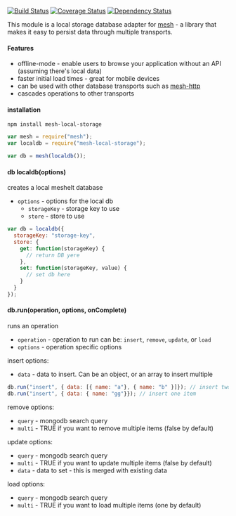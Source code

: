 [![Build Status](https://travis-ci.org/mojo-js/mesh-local-storage.svg)](https://travis-ci.org/mojo-js/mesh-local-storage) [![Coverage Status](https://coveralls.io/repos/mojo-js/mesh-local-storage/badge.svg?branch=master)](https://coveralls.io/r/mojo-js/mesh-local-storage?branch=master) [![Dependency Status](https://david-dm.org/mojo-js/mesh-local-storage.svg)](https://david-dm.org/mojo-js/mesh-local-storage)

This module is a local storage database adapter for [mesh](https://github.com/mojo-js/mesh.js) - a library that makes it easy to persist data through multiple transports.

#### Features

- offline-mode - enable users to browse your application without an API (assuming there's local data)
- faster initial load times - great for mobile devices
- can be used with other database transports such as [mesh-http](https://github.com/mojo-js/mesh-http)
- cascades operations to other transports


#### installation

```
npm install mesh-local-storage
```

```javascript
var mesh = require("mesh");
var localdb = require("mesh-local-storage");

var db = mesh(localdb());
```

#### db localdb(options)

creates a local meshelt database

- `options` - options for the local db
  - `storageKey` - storage key to use
  - `store` - store to use

```javascript
var db = localdb({
  storageKey: "storage-key",
  store: {
    get: function(storageKey) {
      // return DB yere
    },
    set: function(storageKey, value) {
      // set db here
    }
  }
});
```

#### db.run(operation, options, onComplete)

runs an operation

- `operation` - operation to run can be: `insert`, `remove`, `update`, or `load`
- `options` - operation specific options

insert options:

- `data` - data to insert. Can be an object, or an array to insert multiple

```javascript
db.run("insert", { data: [{ name: "a"}, { name: "b" }]}); // insert two items
db.run("insert", { data: { name: "gg"}}); // insert one item
```

remove options:

- `query` - mongodb search query
- `multi` - TRUE if you want to remove multiple items (false by default)

update options:

- `query` - mongodb search query
- `multi` - TRUE if you want to update multiple items (false by default)
- `data` - data to set - this is merged with existing data

load options:

- `query` - mongodb search query
- `multi` - TRUE if you want to load multiple items (one by default)
